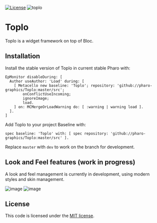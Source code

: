 [![License](https://img.shields.io/github/license/pharo-graphics/Toplo.svg)](./LICENSE)
![toplo](https://github.com/pharo-graphics/Toplo/assets/49183340/57963fee-ed86-4ee0-99e1-7c39e9a9cdf9)

# Toplo

Toplo is a widget framework on top of Bloc. 

## Installation

Install the stable version of Toplo in current stable Pharo with:

```Smalltalk
EpMonitor disableDuring: [
  Author useAuthor: 'Load' during: [
    [ Metacello new baseline: 'Toplo'; repository: 'github://pharo-graphics/Toplo:master/src';
        onConflictUseIncoming;
        ignoreImage;
        load.
    ] on: MCMergeOrLoadWarning do: [ :warning | warning load ].
  ].
]
```

Add Toplo to your project Baseline with:

```Smalltalk
spec baseline: 'Toplo' with: [ spec repository: 'github://pharo-graphics/Toplo:master/src' ].
```

Replace `master` with `dev` to work on the branch for development.


## Look and Feel features (work in progress)

A look and feel management is currently in development, using modern styles and skin management.

![image](https://github.com/pharo-graphics/Toplo/assets/49183340/2e61623f-5844-4294-b87a-195dd6c1c636)
![image](https://github.com/pharo-graphics/Toplo/assets/49183340/a76ee5a2-1e2f-414f-8ab8-4dad71d4fc4f)


## License

This code is licensed under the [MIT license](./LICENSE).

